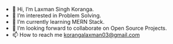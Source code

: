 - 👋 Hi, I’m Laxman Singh Koranga.
- 👀 I’m interested in Problem Solving.
- 🌱 I’m currently learning MERN Stack.
- 💞️ I’m looking forward to collaborate on Open Source Projects.
- 📫 How to reach me korangalaxman03@gmail.com

<!---
lxmn-22/lxmn-22 is a ✨ special ✨ repository because its `README.md` (this file) appears on your GitHub profile.
You can click the Preview link to take a look at your changes.
--->

